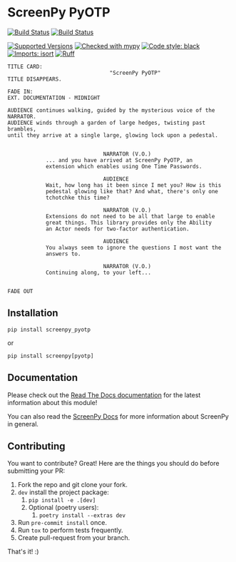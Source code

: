 ScreenPy PyOTP
==============

[![Build Status](../../actions/workflows/tests.yml/badge.svg)](../../actions/workflows/tests.yml)
[![Build Status](../../actions/workflows/lint.yml/badge.svg)](../../actions/workflows/lint.yml)

[![Supported Versions](https://img.shields.io/pypi/pyversions/screenpy_pyotp.svg)](https://pypi.org/project/screenpy_pyotp)
[![Checked with mypy](http://www.mypy-lang.org/static/mypy_badge.svg)](http://mypy-lang.org/)
[![Code style: black](https://img.shields.io/badge/code%20style-black-000000.svg)](https://github.com/psf/black)
[![Imports: isort](https://img.shields.io/badge/%20imports-isort-%231674b1?style=flat&labelColor=ef8336)](https://pycqa.github.io/isort/)
[![Ruff](https://img.shields.io/endpoint?url=https://raw.githubusercontent.com/astral-sh/ruff/main/assets/badge/v2.json)](https://github.com/astral-sh/ruff)

```
TITLE CARD:
                                "ScreenPy PyOTP"
TITLE DISAPPEARS.
                                                                      FADE IN:
EXT. DOCUMENTATION - MIDNIGHT

AUDIENCE continues walking, guided by the mysterious voice of the NARRATOR.
AUDIENCE winds through a garden of large hedges, twisting past brambles,
until they arrive at a single large, glowing lock upon a pedestal.


                              NARRATOR (V.O.)
            ... and you have arrived at ScreenPy PyOTP, an
            extension which enables using One Time Passwords.

                              AUDIENCE
            Wait, how long has it been since I met you? How is this
            pedestal glowing like that? And what, there's only one
            tchotchke this time?

                              NARRATOR (V.O.)
            Extensions do not need to be all that large to enable
            great things. This library provides only the Ability
            an Actor needs for two-factor authentication.

                              AUDIENCE
            You always seem to ignore the questions I most want the
            answers to.

                              NARRATOR (V.O.)
            Continuing along, to your left...

                                                                      FADE OUT
```


Installation
------------
    pip install screenpy_pyotp

or

    pip install screenpy[pyotp]


Documentation
-------------
Please check out the [Read The Docs documentation](https://screenpy-pyotp-docs.readthedocs.io/en/latest/) for the latest information about this module!

You can also read the [ScreenPy Docs](https://screenpy-docs.readthedocs.io/en/latest/) for more information about ScreenPy in general.


Contributing
------------
You want to contribute? Great! Here are the things you should do before submitting your PR:

1. Fork the repo and git clone your fork.
1. `dev` install the project package:
    1. `pip install -e .[dev]`
    1. Optional (poetry users):
        1. `poetry install --extras dev`
1. Run `pre-commit install` once.
1. Run `tox` to perform tests frequently.
1. Create pull-request from your branch.

That's it! :)
